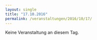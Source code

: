 ```yaml
---
layout: single
title: "17.10.2016"
permalink: /veranstaltungen/2016/10/17/
---
```


Keine Veranstaltung an diesem Tag.
